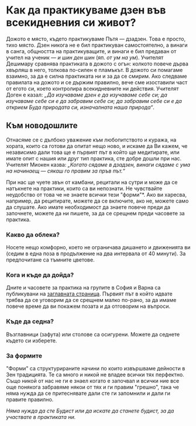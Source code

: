 # Как да практикуваме дзен във всекидневния си живот?

Дожото е място, където практикуваме Пътя &mdash; дзадзен. Това е просто, тихо място. Дзен никога не е бил практикуван самостоятелно, а винаги в санга, общността на практикуващите, и винаги е бил предаван от учител на ученик &mdash; _и шин ден шин_ (яп. _от ум на ум_). Учителят Дешимару сравнява практиката в дожото с огън: колкото повече дърва хвърляш в него, толкова по-силен е пламъкът. В дожото си помагаме взаимно, за да е силна практиката ни и за да се смирим. Ако следваме правилата на дожото и се държим правилно, вече сме изоставили част от егото си, което контролира всекидневните ни действия. Учителят Доген е казал: _„Да изучаваме дзен е да изучаваме себе си; да изучаваме себе си е да забравим себе си; да забравим себе си е да открием Буда природата си, изначалната наша природа“_.

## Към новодошлите

Отнасяме се с дълбоко уважение към любопитството и куража, на хората, които са готови да опитат нещо ново, и искаме да Ви кажем, че независимо дали това ще е първият път в който ще медитирате, или имате опит с нашия или друг тип практика, сте добре дошли при нас. Учителят Миокен казва: _„Когато сядаме в дзадзен, винаги сядаме с ума на начинаещ &mdash; сякаш го правим за пръв път.“_

При нас ще чуете звън от камбани, рецитали на сутри и може да се натъкнете на практики, които са ви непознати. Не чувствайте неудобство от това че не знаете всички тези "форми"*. Ако ви харесва, например, да рецитирате, можете да се включите, ако не, можете само да слушате. Ако имате необходимост да знаете повече преди да започнете, можете да ни пишете, за да се срещнем преди часовете за практика.  

### Какво да облека?
Носете нещо комфорно, което не ограничава дишането и движенията ви (седим в една поза в продължение на два интервала от 40 минути). За предпочитане са тъмните цветове.

### Кога и къде да дойда?
Дните и часовете за практика на групите в София и Варна са публикувани на [заглавната страница](/#schedule). Първият път в който идвате трябва да се уговорим да се срещнем малко по-рано, за да имаме повече време да ви покажем позата и да отговорим на въпроси.

### Къде да седна?
Възглавници (зафута) или столове са осигурени. Можете да седнете където си изберете.

### За формите
"Форми" са структурираните начини по които извършваме дейности в Зен традицията. Те са много и никой не владее всички тях перфектно. Също никой от нас не ги е знаел когато е започвал и всички ние все още понякога забравяме някои от тях и ги правим "грешно", така че няма нужда да се притеснявате дали сте ги запомнили и дали ги правите правилно.

_Няма нужда да сте Будист или да искате да станете будист, за да участвате в практиката ни._
